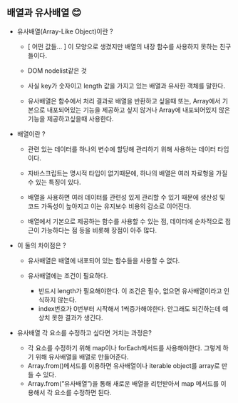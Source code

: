 ## 배열과 유사배열 😊

- 유사배열(Array-Like Object)이란 ?
    
    - [ 어떤 값들... ] 이 모양으로 생겼지만 배열의 내장 함수를 사용하지 못하는 친구들이다. 
    
    - DOM nodelist같은 것
    
    - 사실 key가 숫자이고 length 값을 가지고 있는 배열과 유사한 객체를 말한다.
    
    - 유사배열은 함수에서 처리 결과로 배열을 반환하고 싶을때 또는, Array에서 기본으로 내포되어있는 기능을 제공하고 싶지 않거나 Array에 내포되어있지 않은 기능을 제공하고싶을때 사용한다.

- 배열이란 ?
    - 관련 있는 데이터를 하나의 변수에 할당해 관리하기 위해 사용하는 데이터 타입이다.

    - 자바스크립트는 명시적 타입이 없기때문에, 하나의 배열은 여러 자료형을 가질 수 있는 특징이 있다.

    - 배열을 사용하면 여러 데이터를 관련성 있게 관리할 수 있기 때문에 생산성 및 코드 가독성이 높아지고 이는 유지보수 비용의 감소로 이어진다. 

    - 배열에서 기본으로 제공하는 함수를 사용할 수 있는 점, 데이터에 순차적으로 접근이 가능하다는 점 등을 비롯해 장점이 아주 많다.

- 이 둘의 차이점은 ?
    - 유사배열은 배열에 내포되어 있는 함수들을 사용할 수 없다.

    - 유사배열에는 조건이 필요하다. 

        - 반드시 length가 필요해야한다. 이 조건은 필수, 없으면 유사배열이라고 인식하지 않는다.
        - index번호가 0번부터 시작해서 1씩증가해야한다. 안그래도 되긴하는데 예상치 못한 결과가 생긴다.

- 유사배열 각 요소를 수정하고 싶다면 거치는 과정은?
    - 각 요소를 수정하기 위해 map이나 forEach메서드를 사용해야한다. 그렇게 하기 위해 유사배열을 배열로 만들어준다. 
    - Array.from()메서드를 이용하면 유사배열이나 iterable object를 array로 만들 수 있다. 
    - Array.from(”유사배열”)을 통해 새로운 배열을 리턴받아서 map 메서드를 이용해서 각 요소를 수정하면 된다.